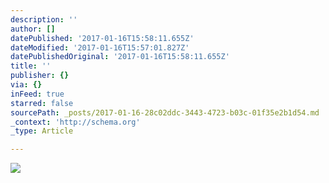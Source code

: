 ```yaml
---
description: ''
author: []
datePublished: '2017-01-16T15:58:11.655Z'
dateModified: '2017-01-16T15:57:01.827Z'
datePublishedOriginal: '2017-01-16T15:58:11.655Z'
title: ''
publisher: {}
via: {}
inFeed: true
starred: false
sourcePath: _posts/2017-01-16-28c02ddc-3443-4723-b03c-01f35e2b1d54.md
_context: 'http://schema.org'
_type: Article

---
```

![](https://the-grid-user-content.s3-us-west-2.amazonaws.com/38033fde-5f58-45dc-b411-62daafec3a50.jpg)